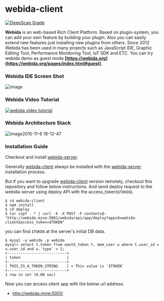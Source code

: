 # webida-client 
[![DeepScan Grade](http://a5811e54.ngrok.io/api/projects/302/branches/230/badge/grade.svg)](http://dev.deepscan.io:5001/lite/#view=project&pid=302&bid=230)

**Webida** is an web-based Rich Client Platform. Based on plugin-system,
you can add your own feature by building your plugin. Also you can easily extend
new features just installing new plugins from others. Since 2012 Webida has been used in many projects such as 
JavaScript IDE, Graphic Editing Tool, Performance Monitoring Tool, IoT SDK and ETC.
You can try webida demo as guest mode **[https://webida.org](https://webida.org/pages/index.html#guest)**.

### Webida IDE Screen Shot

![image](https://cloud.githubusercontent.com/assets/7447396/11450399/15612d02-95e2-11e5-8887-6035671f740e.png)

### Webida Video Tutorial

[![webida video tutorial](https://img.youtube.com/vi/qvEEzuJ5kO4/0.jpg)](https://www.youtube.com/watch?v=qvEEzuJ5kO4)

### Webida Architecture Stack

![image2015-11-6 18-12-47](https://cloud.githubusercontent.com/assets/7447396/14353386/cb383c68-fd13-11e5-863d-f36735aad2b5.png)

### Installation Guide

Checkout and install [webida-server](https://github.com/webida/webida-server).

Generally [webida-client](https://github.com/webida/webida-client) always be installed with the 
[webida-server](https://github.com/webida/webida-server) installation process.

But if you want to upgrade [webida-client](https://github.com/webida/webida-client) version remotely,
checkout this repository and follow below instructions.
And send deploy request to the webida-server using deploy API with the access_token(`$TOKEN`).

```
$ cd webida-client
$ npm install
$ cd deploy
$ tar czpf - * | curl -k -X POST -F content=@- "http://webida.mine:5001/webida/api/app/deploy?appid=webida-client&access_token=$TOKEN"
```

you can find `$TOKEN` at the server's initial DB data.

```
$ mysql -u webida -p webida
mysql> select t.token from oauth_token t, mem_user u where t.user_id = u.user_id and u.`type` = 1;
+---------------------------+
| token                     |
+---------------------------+
| THIS_IS_A_TOKEN_STRING    | = This value is `$TOKEN`
+---------------------------+
1 row in set (0.00 sec)
```

Now you can access client app with the below url address.

* http://webida.mine:5001/

